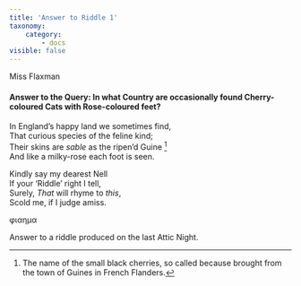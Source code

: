 ```yaml
---
title: 'Answer to Riddle 1'
taxonomy:
    category:
        - docs
visible: false
---
```


<div class="author">Miss Flaxman</div>

#### Answer to the Query: In what Country are occasionally found Cherry-coloured Cats with Rose-coloured feet?

In England’s happy land we sometimes find,  
That curious species of the feline kind;  
Their skins are *sable* as the ripen’d Guine [^1]  
And like a milky-rose each foot is seen.  

Kindly say my dearest Nell  
If your ‘Riddle’ right I tell,  
Surely, *That* will rhyme to *this*,  
Scold me, if I judge amiss.  

φιαημα

Answer to a riddle produced on the last Attic Night.

[^1]: The name of the small black cherries, so called because brought from the town of Guines in French Flanders.